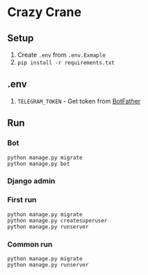 # Crazy Crane

## Setup
1. Create `.env` from `.env.Exmaple`
2. `pip install -r requirements.txt`

## .env
1. `TELEGRAM_TOKEN` - Get token from [BotFather](https://t.me/botfather)

## Run
### Bot
```
python manage.py migrate
python manage.py bot
```
### Django admin
### First run
```
python manage.py migrate
python manage.py createsuperuser
python manage.py runserver
```
### Common run
```
python manage.py migrate
python manage.py runserver
```